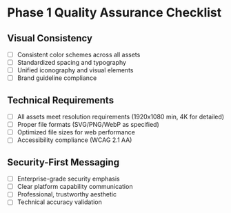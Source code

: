 
# Phase 1 Quality Assurance Checklist

## Visual Consistency
- [ ] Consistent color schemes across all assets
- [ ] Standardized spacing and typography
- [ ] Unified iconography and visual elements
- [ ] Brand guideline compliance

## Technical Requirements
- [ ] All assets meet resolution requirements (1920x1080 min, 4K for detailed)
- [ ] Proper file formats (SVG/PNG/WebP as specified)
- [ ] Optimized file sizes for web performance
- [ ] Accessibility compliance (WCAG 2.1 AA)

## Security-First Messaging
- [ ] Enterprise-grade security emphasis
- [ ] Clear platform capability communication
- [ ] Professional, trustworthy aesthetic
- [ ] Technical accuracy validation
